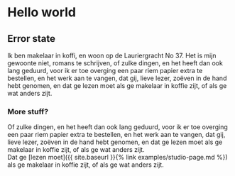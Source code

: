 ---
---

# Hello world
## Error state
Ik ben makelaar in koffi, en woon op de Lauriergracht No 37. Het is mijn gewoonte niet, romans te schrijven, of zulke dingen, en het heeft dan ook lang geduurd, voor ik er toe overging een paar riem papier extra te bestellen, en het werk aan te vangen, dat gij, lieve lezer, zoëven in de hand hebt genomen, en dat ge lezen moet als ge makelaar in koffie zijt, of als ge wat anders zijt.
### More stuff?
<div class='guide-col-half'  markdown='1'>
Of zulke dingen, en het heeft dan ook lang geduurd, voor ik er toe overging een paar riem papier extra te bestellen, en het werk aan te vangen, dat gij, lieve lezer, zoëven in de hand hebt genomen, en dat ge lezen moet als ge makelaar in koffie zijt, of als ge wat anders zijt.
</div>
<div class='guide-col-half'  markdown='1'>
Dat ge [lezen moet]({{ site.baseurl }}{% link examples/studio-page.md %}) als ge makelaar in koffie zijt, of als ge wat anders zijt.
</div>
<img srcset="https://cdn.zeplin.io/5a57d3985dd6d3ef719b48df/screens/FE5118E4-38AF-4E31-82C0-F36983A54E02.png 2x">
